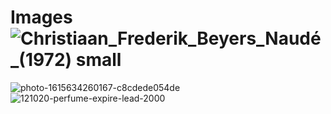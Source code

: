 # Images![Christiaan_Frederik_Beyers_Naudé_(1972) small](https://user-images.githubusercontent.com/54273098/139944718-cdbed6d9-0557-40bf-a286-769fd1be14c9.jpg)
![photo-1615634260167-c8cdede054de](https://user-images.githubusercontent.com/54273098/140994894-8ce04b24-88d0-44c4-b094-3a3473aa2f78.jpg)
![121020-perfume-expire-lead-2000](https://user-images.githubusercontent.com/54273098/140994899-84c40693-8628-451e-8b67-015fd73e7091.jpg)
